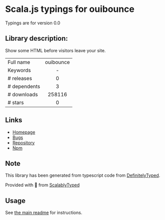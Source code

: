 
# Scala.js typings for ouibounce

Typings are for version 0.0

## Library description:
Show some HTML before visitors leave your site.

|                    |                 |
| ------------------ | :-------------: |
| Full name          | ouibounce |
| Keywords           | - |
| # releases         | 0 |
| # dependents       | 3 |
| # downloads        | 258116 |
| # stars            | 0 |

## Links
- [Homepage](https://github.com/carlsednaoui/ouibounce)
- [Bugs](https://github.com/carlsednaoui/ouibounce/issues)
- [Repository](https://github.com/carlsednaoui/ouibounce)
- [Npm](https://www.npmjs.com/package/ouibounce)
    


## Note
This library has been generated from typescript code from [DefinitelyTyped](https://definitelytyped.org).

Provided with :purple_heart: from [ScalablyTyped](https://github.com/oyvindberg/ScalablyTyped)

## Usage
See [the main readme](../../readme.md) for instructions.


